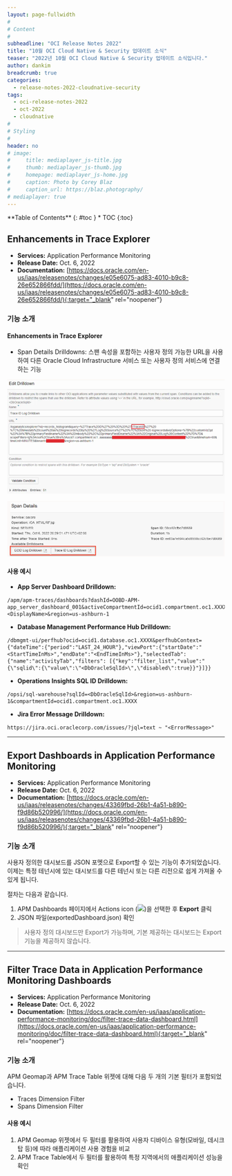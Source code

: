 ```yaml
---
layout: page-fullwidth
#
# Content
#
subheadline: "OCI Release Notes 2022"
title: "10월 OCI Cloud Native & Security 업데이트 소식"
teaser: "2022년 10월 OCI Cloud Native & Security 업데이트 소식입니다."
author: dankim
breadcrumb: true
categories:
  - release-notes-2022-cloudnative-security
tags:
  - oci-release-notes-2022
  - oct-2022
  - cloudnative
#
# Styling
#
header: no
# image:
#     title: mediaplayer_js-title.jpg
#     thumb: mediaplayer_js-thumb.jpg
#     homepage: mediaplayer_js-home.jpg
#     caption: Photo by Corey Blaz
#     caption_url: https://blaz.photography/
# mediaplayer: true
---
```


<div class="panel radius" markdown="1">
**Table of Contents**
{: #toc }
*  TOC
{:toc}
</div>

## Enhancements in Trace Explorer
* **Services:** Application Performance Monitoring
* **Release Date:** Oct. 6, 2022
* **Documentation:** [https://docs.oracle.com/en-us/iaas/releasenotes/changes/e05e6075-ad83-4010-b9c8-26e652866fdd/](https://docs.oracle.com/en-us/iaas/releasenotes/changes/e05e6075-ad83-4010-b9c8-26e652866fdd/){:target="_blank" rel="noopener"} 

### 기능 소개
#### Enhancements in Trace Explorer
* Span Details Drilldowns: 스팬 속성을 포함하는 사용자 정의 가능한 URL을 사용하여 다른 Oracle Cloud Infrastructure 서비스 또는 사용자 정의 서비스에 연결하는 기능

![](/assets/img/cloudnative-security/2022/2022-10-30-cloudnative-security-release-notes-1.png)

![](/assets/img/cloudnative-security/2022/2022-10-30-cloudnative-security-release-notes-2.png)

#### 사용 예시
* **App Server Dashboard Drilldown:**  
```text
/apm/apm-traces/dashboards?dashId=OOBD-APM-app_server_dashboard_001&activeCompartmentId=ocid1.compartment.oc1.XXXX&dashFilter.apmDomain=ocid1.apmdomain.oc1.XXXX&dashFilter.compartmentId=ocid1.compartment.oc1.XXXX&dashFilter.DisplayName=<DisplayName>&region=us-ashburn-1
```
* **Database Management Performance Hub Drilldown:**
```text
/dbmgmt-ui/perfhub?ocid=ocid1.database.oc1.XXXX&perfhubContext={"dateTime":{"period":"LAST_24_HOUR"},"viewPort":{"startDate":"<StartTimeInMs>","endDate":"<EndTimeInMs>"},"selectedTab":{"name":"activityTab","filters": [{"key":"filter_list","value":"{\"sqlid\":{\"value\":\"<DbOracleSqlId>\",\"disabled\":true}}"}]}}
```
* **Operations Insights SQL ID Drilldown:**
```text
/opsi/sql-warehouse?sqlId=<DbOracleSqlId>&region=us-ashburn-1&compartmentId=ocid1.compartment.oc1.XXXX
```
* **Jira Error Message Drilldown:**
```text
https://jira.oci.oraclecorp.com/issues/?jql=text ~ "<ErrorMessage>"
```
 
---

## Export Dashboards in Application Performance Monitoring
* **Services:** Application Performance Monitoring
* **Release Date:** Oct. 6, 2022
* **Documentation:** [https://docs.oracle.com/en-us/iaas/releasenotes/changes/43369fbd-26b1-4a51-b890-f9d86b520996/](https://docs.oracle.com/en-us/iaas/releasenotes/changes/43369fbd-26b1-4a51-b890-f9d86b520996/){:target="_blank" rel="noopener"} 

### 기능 소개
사용자 정의한 대시보드를 JSON 포멧으로 Export할 수 있는 기능이 추가되었습니다. 이제는 특정 테넌시에 있는 대시보드를 다른 테넌시 또는 다른 리전으로 쉽게 가져올 수 있게 됩니다.

절차는 다음과 같습니다.
1. APM Dashboards 페이지에서 Actions icon (![](https://docs.oracle.com/en-us/iaas/application-performance-monitoring/doc/img/actions.png))을 선택한 후 **Export** 클릭
2. JSON 파일(exportedDashboard.json) 확인

> 사용자 정의 대시보드만 Export가 가능하며, 기본 제공하는 대시보드는 Export 기능을 제공하지 않습니다.

---

## Filter Trace Data in Application Performance Monitoring Dashboards
* **Services:** Application Performance Monitoring
* **Release Date:** Oct. 6, 2022
* **Documentation:** [https://docs.oracle.com/en-us/iaas/application-performance-monitoring/doc/filter-trace-data-dashboard.html](https://docs.oracle.com/en-us/iaas/application-performance-monitoring/doc/filter-trace-data-dashboard.html){:target="_blank" rel="noopener"} 

### 기능 소개
APM Geomap과 APM Trace Table 위젯에 대해 다음 두 개의 기본 필터가 포함되었습니다.

* Traces Dimension Filter
* Spans Dimension Filter

#### 사용 예시
1. APM Geomap 위젯에서 두 필터를 활용하여 사용자 디바이스 유형(모바일, 데시크탑 등)에 따라 애플리케이션 사용 경험을 비교
2. APM Trace Table에서 두 필터를 활용하여 특정 지역에서의 애플리케이션 성능을 확인
